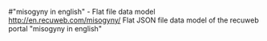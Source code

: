 #"misogyny in english" - Flat file data model
http://en.recuweb.com/misogyny/
Flat JSON file data model of the recuweb portal "misogyny in english"
